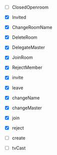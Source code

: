- [ ] ClosedOpenroom
- [x] Invited
- [x] ChangeRoomName
- [x] DeleteRoom
- [x] DelegateMaster
- [x] JoinRoom
- [x] RejectMember

- [x] invite
- [x] leave
- [x] changeName
- [x] changeMaster
- [x] join
- [x] reject
- [ ] create
- [ ] tvCast
